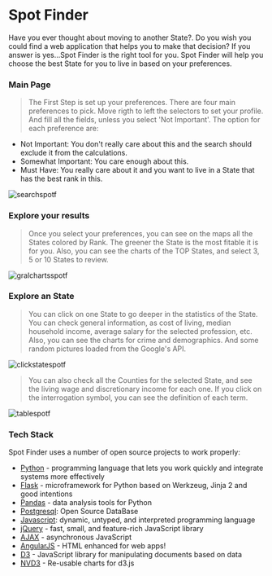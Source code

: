 # Spot Finder

Have you ever thought about moving to another State?. Do you wish you could find a web application that helps you to make that decision?
If you answer is yes...Spot Finder is the right tool for you.
Spot Finder will help you choose the best State for you to live in based on your preferences.


### Main Page

> The First Step is set up your preferences.
> There are four main preferences to pick.
> Move rigth to left the selectors to set your profile.
> And fill all the fields, unless you select 'Not Important'.
> The option for each preference are:
* Not Important: You don't really care about this and the search should exclude it from the calculations.
* Somewhat Important: You care enough about this.
* Must Have: You really care about it and you want to live in a State that has the best rank in this.

![searchspotf](https://cloud.githubusercontent.com/assets/8810284/13618575/b7d19f8a-e539-11e5-9b85-34bc0f05f61c.gif)

### Explore your results
> Once you select your preferences, you can see on the maps all the States colored by Rank. The greener the State is the most fitable it is for you. Also, you can see the charts of the TOP States, and select 3, 5 or 10 States to review.

![gralchartsspotf](https://cloud.githubusercontent.com/assets/8810284/13618877/46672aca-e53b-11e5-95d1-45cd55b3b5e0.gif)

### Explore an State
> You can click on one State to go deeper in the statistics of the State. You can check general information, as cost of living, median household income, average salary for the selected profession, etc. Also, you can see the charts for crime and demographics. And some random pictures loaded from the Google's API.

![clickstatespotf](https://cloud.githubusercontent.com/assets/8810284/13619064/0d23923e-e53c-11e5-9438-5e0d4f2c0652.gif)

> You can also check all the Counties for the selected State, and see the living wage and discretionary income for each one. If you click on the interrogation symbol, you can see the definition of each term.

![tablespotf](https://cloud.githubusercontent.com/assets/8810284/13619220/ba59c892-e53c-11e5-987d-1d21c0f8376e.gif)



### Tech Stack
Spot Finder uses a number of open source projects to work properly:

* [Python] - programming language that lets you work quickly
and integrate systems more effectively
* [Flask] - microframework for Python based on Werkzeug, Jinja 2 and good intentions
* [Pandas] - data analysis tools for Python
* [Postgresql]: Open Source DataBase
* [Javascript]: dynamic, untyped, and interpreted programming language
* [jQuery] - fast, small, and feature-rich JavaScript library
* [AJAX] - asynchronous JavaScript
* [AngularJS] - HTML enhanced for web apps!
* [D3] - JavaScript library for manipulating documents based on data
* [NVD3] - Re-usable charts for d3.js



[//]: # (These are reference links used in the body of this note and get stripped out when the markdown processor does its job. There is no need to format nicely because it shouldn't be seen. Thanks SO - http://stackoverflow.com/questions/4823468/store-comments-in-markdown-syntax)

   [AngularJS]: <http://angularjs.org>
   [Python]: <https://www.python.org>
   [Flask]: <http://flask.pocoo.org>
   [Pandas]: <http://pandas.pydata.org>
   [Postgresql]: <http://www.postgresql.org>
   [Javascript]: <https://developer.mozilla.org/en-US/docs/Web/JavaScript>
   [jQuery]: <https://jquery.com>
   [AJAX]: <https://en.wikipedia.org/wiki/Ajax_(programming)>
   [D3]: <https://d3js.org>
   [NVD3]: <http://nvd3.org>

